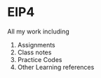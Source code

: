 # EIP4
All my work including
1) Assignments
2) Class notes 
3) Practice Codes 
4) Other Learning references
